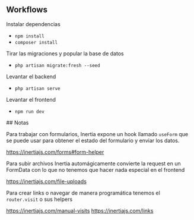 ## Workflows

Instalar dependencias
- `npm install`
- `composer install`

Tirar las migraciones y popular la base de datos
- `php artisan migrate:fresh --seed`

Levantar el backend
- `php artisan serve`

Levantar el frontend
- `npm run dev`

## Notas

Para trabajar con formularios, Inertia expone un hook llamado `useForm` que se puede usar para obtener el estado del formulario y enviar los datos.

https://inertiajs.com/forms#form-helper

Para subir archivos Inertia automágicamente convierte la request en un FormData con lo que no tenemos que hacer nada especial en el frontend

https://inertiajs.com/file-uploads

Para crear links o navegar de manera programática tenemos el `router.visit` o sus helpers

https://inertiajs.com/manual-visits
https://inertiajs.com/links